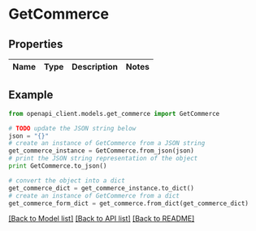 # GetCommerce


## Properties
Name | Type | Description | Notes
------------ | ------------- | ------------- | -------------

## Example

```python
from openapi_client.models.get_commerce import GetCommerce

# TODO update the JSON string below
json = "{}"
# create an instance of GetCommerce from a JSON string
get_commerce_instance = GetCommerce.from_json(json)
# print the JSON string representation of the object
print GetCommerce.to_json()

# convert the object into a dict
get_commerce_dict = get_commerce_instance.to_dict()
# create an instance of GetCommerce from a dict
get_commerce_form_dict = get_commerce.from_dict(get_commerce_dict)
```
[[Back to Model list]](../README.md#documentation-for-models) [[Back to API list]](../README.md#documentation-for-api-endpoints) [[Back to README]](../README.md)


